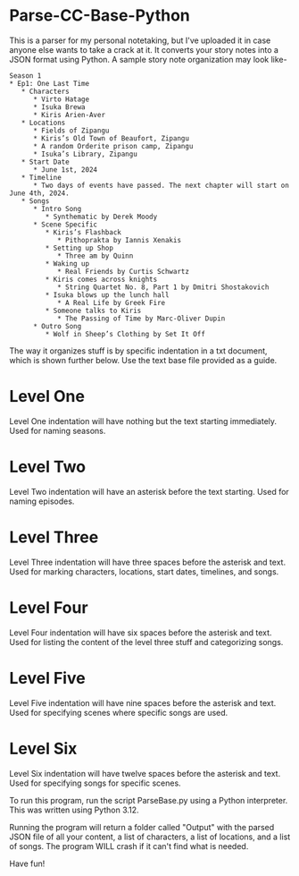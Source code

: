 # Parse-CC-Base-Python

This is a parser for my personal notetaking, but I've uploaded it in case anyone else wants to take a crack at it. It converts your story notes into a JSON format using Python. A sample story note organization may look like-

```
Season 1
* Ep1: One Last Time
   * Characters
      * Virto Hatage
      * Isuka Brewa
      * Kiris Arien-Aver
   * Locations
      * Fields of Zipangu
      * Kiris’s Old Town of Beaufort, Zipangu
      * A random Orderite prison camp, Zipangu
      * Isuka’s Library, Zipangu
   * Start Date
      * June 1st, 2024
   * Timeline
      * Two days of events have passed. The next chapter will start on June 4th, 2024. 
   * Songs
      * Intro Song
         * Synthematic by Derek Moody
      * Scene Specific
         * Kiris’s Flashback
            * Pithoprakta by Iannis Xenakis
         * Setting up Shop
            * Three am by Quinn
         * Waking up
            * Real Friends by Curtis Schwartz
         * Kiris comes across knights
            * String Quartet No. 8, Part 1 by Dmitri Shostakovich
         * Isuka blows up the lunch hall
            * A Real Life by Greek Fire
         * Someone talks to Kiris
            * The Passing of Time by Marc-Oliver Dupin
      * Outro Song
         * Wolf in Sheep’s Clothing by Set It Off
```

The way it organizes stuff is by specific indentation in a txt document, which is shown further below. Use the text base file provided as a guide.

# Level One

Level One indentation will have nothing but the text starting immediately. Used for naming seasons.

# Level Two

Level Two indentation will have an asterisk before the text starting. Used for naming episodes.

# Level Three

Level Three indentation will have three spaces before the asterisk and text. Used for marking characters, locations, start dates, timelines, and songs.

# Level Four

Level Four indentation will have six spaces before the asterisk and text. Used for listing the content of the level three stuff and categorizing songs.

# Level Five

Level Five indentation will have nine spaces before the asterisk and text. Used for specifying scenes where specific songs are used.

# Level Six

Level Six indentation will have twelve spaces before the asterisk and text. Used for specifying songs for specific scenes.

To run this program, run the script ParseBase.py using a Python interpreter. This was written using Python 3.12.

Running the program will return a folder called "Output" with the parsed JSON file of all your content, a list of characters, a list of locations, and a list of songs. The program WILL crash if it can't find what is needed.

Have fun!
